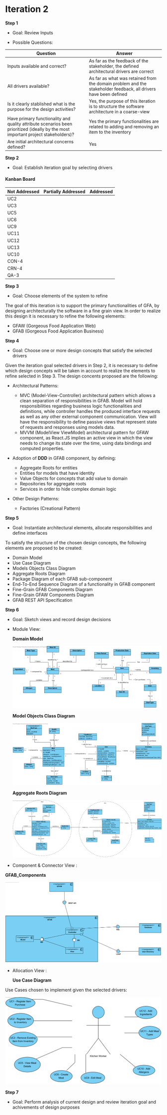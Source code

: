 # Iteration 2

**Step 1**

- Goal: Review Inputs

- Possible Questions:

|Question|Answer|
|--------|------|
|Inputs available and correct?|As far as the feedback of the stakeholder, the defined architectural drivers are correct|
|All drivers available?|As far as what was retained from the domain problem and the stakeholder feedback, all drivers have been defined|
|Is it clearly stablished what is the purpose for the design activities?|Yes, the purpose of this iteration is to structure the software architecture in a coarse-view|
|Have primary functionality and quality attribute scenarios been prioritized (ideally by the most important project stakeholders)?| Yes the primary functionalities are related to adding and removing an item to the inventory |
|Are initial architectural concerns defined?|Yes|

**Step 2**

- Goal: Establish iteration goal by selecting drivers

#### Kanban Board

| Not Addressed | Partially Addressed | Addressed |
|---------------|---------------------|-----------|
| UC2 |||
| UC3 |||
| UC5 |||
| UC6 |||
| UC9 |||
| UC11 |||
| UC12 |||
| UC13 |||
| UC10 |||
| CON-4 |||
| CRN-4 |||
| QA-3 |||

**Step 3**

- Goal: Choose elements of the system to refine

The goal of this iteration is to support the primary functionalities of GFA, by designing architecturally the software in a fine grain view. In order to realize this design it is necessary to refine the following elements:

- GFAW (Gorgeous Food Application Web)
- GFAB (Gorgeous Food Application Business)

**Step 4**

- Goal: Choose one or more design concepts that satisfy the selected drivers

Given the iteration goal selected drivers in Step 2, it is necessary to define which design concepts will be taken in account to realize the elements to refine selected in Step 3. The design concents proposed are the following:

- Architectural Patterns:
    - MVC (Model-View-Controller) architectural pattern which allows a clean separation of responsibilities in GFAB. Model will hold responsibilities regarding business logic functionalities and definitions, while controller handles the produced interface requests as well as any other external component communication. View will have the responsibility to define passive views that represent state of requests and responses using models data.
    - MVVM (ModelView ViewModel) architectural pattern for GFAW component, as React.JS implies an active view in which the view needs to change its state over the time, using data bindings and computed properties.

- Adoption of **DDD** in GFAB component, by defining:
    - Aggregate Roots for entities
    - Entities for models that have identity
    - Value Objects for concepts that add value to domain
    - Repositories for aggregate roots
    - Services in order to hide complex domain logic
- Other Design Patterns:
    - Factories (Creational Pattern)

**Step 5**

- Goal: Instantiate architectural elements, allocate responsibilities and define interfaces

To satisfy the structure of the chosen design concepts, the following elements are proposed to be created:

- Domain Model
- Use Case Diagram
- Models Objects Class Diagram
- Aggregate Roots Diagram
- Package Diagram of each GFAB sub-component
- End-To-End Sequence Diagram of a functionality in GFAB component
- Fine-Grain GFAB Components Diagram
- Fine-Grain GFAW Components Diagram
- GFAB REST API Specification

**Step 6**

- Goal: Sketch views and record design decisions

- Module View:

  **Domain Model**

  ![DomainModel](diagrams/DomainModel.png)

  **Model Objects Class Diagram**

  ![ModelObjectsDiagram](diagrams/ModelObjectsDiagram.png)

  **Aggregate Roots Diagram**

  ![AggregateRoots](diagrams/AggregateRoots.png)

- Component & Connector View :

 **GFAB_Components**

 ![GFAB_Components](diagrams/GFAB_WebApi.png)

- Allocation View :

  **Use Case Diagram**

Use Cases chosen to implement given the selected drivers:

![UseCaseDiagram](diagrams/UsesCaseDiagram.png)

**Step 7**

- Goal: Perform analysis of current design and review iteration goal and achivements of design purposes